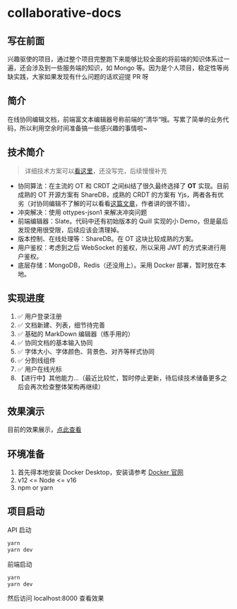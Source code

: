 # collaborative-docs

## 写在前面

兴趣驱使的项目，通过整个项目完整跑下来能够比较全面的将前端的知识体系过一遍，还会涉及到一些服务端的知识，如 Mongo 等。因为是个人项目，稳定性等尚缺实践，大家如果发现有什么问题的话欢迎提 PR 呀

## 简介

在线协同编辑文档，前端富文本编辑器号称前端的”清华“哦。写累了简单的业务代码，所以利用空余时间准备搞一些感兴趣的事情啦~

## 技术简介

> 详细技术方案可以[看这里](https://www.yuque.com/u29154913/ilyggm/he3omk)，还没写完，后续慢慢补充

- 协同算法：在主流的 OT 和 CRDT 之间纠结了很久最终选择了 **OT** 实现。目前成熟的 OT 开源方案有 ShareDB，成熟的 CRDT 的方案有 Yjs，两者各有优劣（对协同编辑不了解的可以看看[这篇文章](https://juejin.cn/post/7030327005665034247)，作者讲的很不错）。
- 冲突解决：使用 ottypes-json1 来解决冲突问题
- 前端编辑器：Slate。代码中还有初始版本的 Quill 实现的小 Demo，但是最后发现使用很受限，后续应该会清理掉。
- 版本控制、在线处理等：ShareDB。在 OT 这块比较成熟的方案。
- 用户鉴权：考虑到之后 WebSocket 的鉴权，所以采用 JWT 的方式来进行用户鉴权。
- 底层存储：MongoDB，Redis（还没用上）。采用 Docker 部署，暂时放在本地。

## 实现进度

1. ✅ 用户登录注册
2. ✅ 文档新建、列表，细节待完善
3. ✅ 基础的 MarkDown 编辑器（练手用的）
4. ✅ 协同文档的基本输入协同
5. ✅ 字体大小、字体颜色、背景色、对齐等样式协同
6. ✅ 分割线组件
7. ✅ 用户在线光标
8. 【进行中】其他能力...（最近比较忙，暂时停止更新，待后续技术储备更多之后会再次检查整体架构再继续）

## 效果演示

目前的效果展示，[点此查看](./%E6%95%88%E6%9E%9C%E5%B1%95%E7%A4%BA.gif)

## 环境准备

1. 首先得本地安装 Docker Desktop，安装请参考 [Docker 官网](https://docs.docker.com/compose/gettingstarted/)
2. v12 <= Node <= v16
3. npm or yarn

## 项目启动

API 启动

```bash
yarn
yarn dev
```

前端启动

```bash
yarn
yarn dev
```

然后访问 localhost:8000 查看效果
